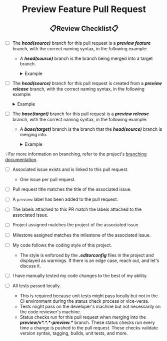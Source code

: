 <!--suppress HtmlDeprecatedAttribute -->
<h1 style="font-weight:bold" align="center">Preview Feature Pull Request</h1>
<h2 style="font-weight:bold" align="center">📋Review Checklist📋</h2>

- [ ] The **_head(source)_** branch for this pull request is a **_preview feature_** branch, with the correct naming syntax, in the following example:
  - A **_head(source)_** branch is the branch being merged into a target branch.
    <details closed><summary>Example</summary>

      ``` xml
      Syntax: preview/feature/<issue-num>-<description>
      Example: preview/feature/123-my-preview-feature
      ```
    </details>

- [ ] The **_head(source)_** branch for this pull request is created from a **_preview release_** branch, with the correct naming syntax, in the following example:
  <details closed><summary>Example</summary>

    ``` xml
    Syntax: preview/v<major>.<minor>.<patch>-preview.<prev-num>
    Example: preview/v1.2.3-preview.4
    ```
  </details>

- [ ] The **_base(target)_** branch for this pull request is a **_preview release_** branch, with the correct naming syntax, in the following example:
  - A **_base(target)_** branch is the branch that the **_head(source)_** branch is merging into.

    <details closed><summary>Example</summary>

      ``` xml
      Syntax: preview/v<major>.<minor>.<patch>-preview.<prev-num>
      Example: preview/v1.2.3-preview.4
      ```
    </details>

💡For more information on branching, refer to the project's [branching documentation](https://github.com/KinsonDigital/.github/blob/master/docs/Branching.md).

- [ ] Associated issue exists and is linked to this pull request.
  - One issue per pull request.

- [ ] Pull request title matches the title of the associated issue.

- [ ] A `preview` label has been added to the pull request.

- [ ] The labels attached to this PR match the labels attached to the associated issue.

- [ ] Project assigned matches the project of the associated issue.

- [ ] Milestone assigned matches the milestone of the associated issue.

- [ ] My code follows the coding style of this project.
  - The style is enforced by the **_.editorconfig_** files in the project and displayed as warnings.  If there is an edge case, reach out, and let's discuss it.

- [ ] I have manually tested my code changes to the best of my ability.

- [ ] All tests passed locally.
  - This is required because unit tests might pass locally but not in the CI environment during the status check process or vice-versa.
  - Tests might pass on the developer's machine but not necessarily on the code reviewer's machine.
  - Status checks run for this pull request when merging into the **_preview/v\*.\*.\*-preview.\*_** branch.  These status checks run every time a change is pushed to the pull request.  These checks validate version syntax, tagging, builds, unit tests, and more.
